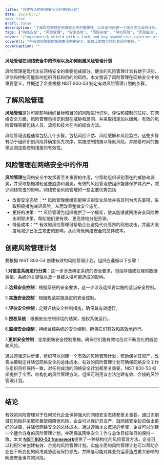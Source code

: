 ```yaml
---
title: "创建强大的网络安全风险管理计划"
date: 2023-03-17
toc: true
draft: false
description: "了解风险管理在网络安全中的重要性，以及如何创建一个适合您企业的计划。"
tags: ["网络安全", "风险管理", "安全态势", "风险评估", "降低风险", "风险监测", "威胁", "脆弱性", "信息安全", "数据保护", "合规性", "网络攻击", "决策", "降低成本", "业务连续性", "风险分析", "风险识别", "风险控制", "风险处理", "持续改进"]
cover: "/img/cover/A_shield_with_a_lock_and_key_symbolizes_cybersecurity.png"
coverAlt: "带有锁和钥匙的盾牌象征网络安全，盾牌上的放大镜代表风险管理。"
coverCaption: ""
---
```


**风险管理在网络安全中的作用以及如何创建风险管理计划**

风险管理是现代企业网络安全的重要组成部分。健全的风险管理计划有助于识别、评估和控制可能影响组织目标和目的的风险。本文强调了风险管理在网络安全中的重要意义，并概述了企业根据 NIST 800-53 制定有效风险管理计划的步骤。

## 了解风险管理

**风险管理**是对可能影响组织目标和目的的风险进行识别、评估和控制的过程。在网络安全方面，风险管理包括识别潜在威胁和漏洞，并采取措施加以缓解。有效的风险管理需要包括人员、流程和技术在内的综合方法。

风险管理流程通常包括几个步骤，包括风险评估、风险缓解和风险监控。这些步骤有助于组织识别风险并确定优先次序，实施控制措施以降低风险，并随着时间的推移监测这些控制措施的有效性。

## 风险管理在网络安全中的作用

**风险管理**在网络安全中发挥着至关重要的作用，它帮助组织识别潜在的威胁和漏洞，并采取措施减轻这些威胁和漏洞。有效的风险管理使组织能够保护其资产，减少网络攻击的影响。网络安全风险管理的一些主要优势包括

- 改善安全态势：** 风险管理使组织能够识别安全风险并将其列为优先事项，采取积极措施减轻风险，从而改善整体安全态势。
- 更好的决策：** 风险管理为组织提供了一个框架，使其能够就网络安全风险做出明智决策，帮助他们更有效、更高效地分配资源。
- 降低成本：** 有效的风险管理可帮助企业避免代价高昂的网络攻击，并最大限度地减少已发生攻击的影响，从而降低网络安全的总体成本。

## 创建风险管理计划

要根据 NIST 800-53 创建有效的风险管理计划，组织应遵循以下步骤：

1.**对信息系统进行分类**：这一步涉及确定系统的安全要求，包括存储或处理的数据类型、系统的关键性以及一旦被入侵可能造成的影响。

2.**选择安全控制**：根据系统的安全要求，这一步涉及选择要实施的适当安全控制。

3.**实施安全控制**：根据规范实施选定的安全控制。

4.**评估安全控制**：定期评估安全控制措施，确保其有效运行。

5.**授权系统**：根据安全控制评估的结果，授权系统运行。

6.**监控安全控制**：持续监控系统的安全控制，确保它们有效和高效地运行。

7.**更新安全控制**：定期更新安全控制措施，确保它们能有效地应对不断变化的威胁和风险。

通过遵循这些步骤，组织可以创建一个有效的风险管理计划，帮助保护其资产、改善决策制定并降低网络安全的总体成本。有效的风险管理计划可确保网络安全工作与组织目标保持一致，对任何成功的网络安全计划都至关重要。NIST 800-53 框架提供了全面、结构化的风险管理方法，组织可利用该方法创建有效、合规的风险管理计划。

____

## 结论
有效的风险管理对于任何现代企业保持强大的网络安全态势都至关重要。通过识别潜在风险并采取积极措施降低风险，企业可以保护其资产，就网络安全投资做出更好的决策，并降低网络安全的总体成本。通过遵循本文概述的步骤，企业可以创建一个适合自身的风险管理计划，并确保其网络安全工作与总体目标和目的保持一致。本文 [**NIST 800-53 framework**](https://csrc.nist.gov/publications/detail/sp/800-53/rev-5/final)提供了一种结构化的风险管理方法，企业可以利用它来创建有效、合规的风险管理计划。实施全面的风险管理计划可以帮助企业在不断变化的网络威胁面前保持领先，并降低可能对其业务运营造成重大影响的网络安全事件的风险。